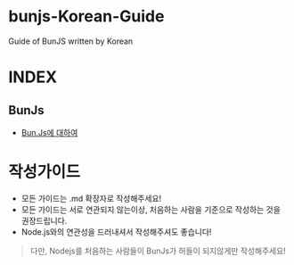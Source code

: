 # bunjs-Korean-Guide
Guide of BunJS written by Korean

# INDEX
## BunJs
- [Bun.Js에 대하여](./BunJs/about_Bunjs.md) 

# 작성가이드
- 모든 가이드는 .md 확장자로 작성해주세요!
- 모든 가이드는 서로 연관되지 않는이상, 처음하는 사람을 기준으로 작성하는 것을 권장드립니다.
- Node.js와의 연관성을 드러내셔서 작성해주셔도 좋습니다! 
> 다만, Nodejs를 처음하는 사람들이 BunJs가 허들이 되지않게만 작성해주세요!
